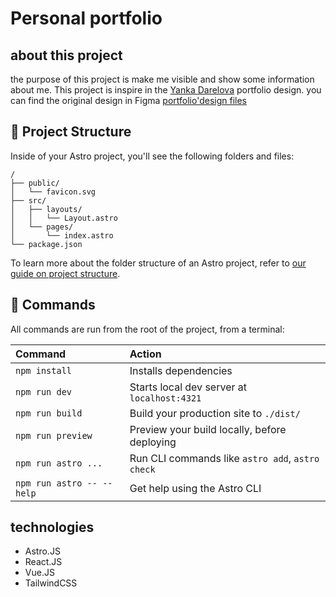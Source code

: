 # Personal portfolio

## about this project

the purpose of this project is make me visible and show some information about me. This project is inspire in the [Yanka Darelova](https://www.behance.net/darelova) portfolio design.
you can find the original design in Figma [portfolio'design files](<https://www.figma.com/design/y2E1xYKlBi6buDol4eJyxE/Portfolio-for-Developers-Concept-V.2-(Community)?node-id=0-1&node-type=canvas&t=F4oV9k5mJ4PkyMas-0>)

## 🚀 Project Structure

Inside of your Astro project, you'll see the following folders and files:

```text
/
├── public/
│   └── favicon.svg
├── src/
│   ├── layouts/
│   │   └── Layout.astro
│   └── pages/
│       └── index.astro
└── package.json
```

To learn more about the folder structure of an Astro project, refer to [our guide on project structure](https://docs.astro.build/en/basics/project-structure/).

## 🧞 Commands

All commands are run from the root of the project, from a terminal:

| Command                   | Action                                           |
| :------------------------ | :----------------------------------------------- |
| `npm install`             | Installs dependencies                            |
| `npm run dev`             | Starts local dev server at `localhost:4321`      |
| `npm run build`           | Build your production site to `./dist/`          |
| `npm run preview`         | Preview your build locally, before deploying     |
| `npm run astro ...`       | Run CLI commands like `astro add`, `astro check` |
| `npm run astro -- --help` | Get help using the Astro CLI                     |

## technologies

- Astro.JS
- React.JS
- Vue.JS
- TailwindCSS
